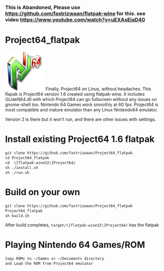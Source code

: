### This is Abandoned, Please use https://github.com/fastrizwaan/flatpak-wine for this. see video https://www.youtube.com/watch?v=uEXAsEjaD40

# Project64_flatpak
![](https://github.com/fastrizwaan/Project64_flatpak/blob/main/Project64_v164/icon.png)
Finally, Project64 on Linux, without headaches.
This flapak is Project64 version 1.6 created using flatpak-wine. It includes GLideN64.dll with which Project64 can go fullscreen without any issues on gnome-shell too.
Nintendo 64 Games work smoothly at 60 fps. 
Project64 is most compatible and mature emulator than any Linux Nintendo64 emulator.

Version 2 is there but it won't run, and there are other issues with settings.

# Install existing Project64 1.6 flatpak
```
git clone https://github.com/fastrizwaan/Project64_flatpak
cd Project64_flatpak
cd  \[flatpak-wine32\]Project64/
sh ./install.sh 
sh ./run.sh
```
# Build on your own
```
git clone https://github.com/fastrizwaan/Project64_flatpak
Project64_flatpak
sh build.sh
```
After build completes, `target/\[flatpak-wine32\]Project64/` has the flatpak

# Playing Nintendo 64 Games/ROM
```
Copy ROMs to ~/Games or ~/Documents directory
and Load the ROM from Project64 emulator
```
